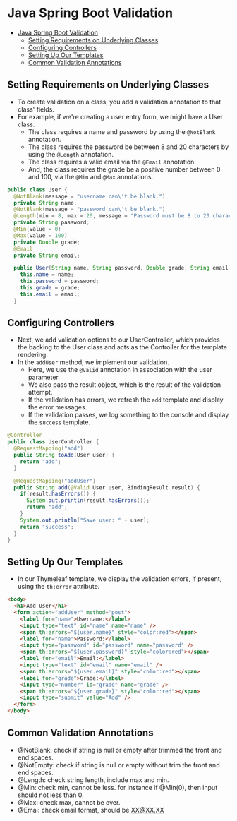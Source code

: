 # Java Spring Boot Validation

- [Java Spring Boot Validation](#java-spring-boot-validation)
  - [Setting Requirements on Underlying Classes](#setting-requirements-on-underlying-classes)
  - [Configuring Controllers](#configuring-controllers)
  - [Setting Up Our Templates](#setting-up-our-templates)
  - [Common Validation Annotations](#common-validation-annotations)

## Setting Requirements on Underlying Classes

- To create validation on a class, you add a validation annotation to that class' fields.
- For example, if we're creating a user entry form, we might have a User class.
  - The class requires a name and password by using the `@NotBlank` annotation.
  - The class requires the password be between 8 and 20 characters by using the `@Length` annotation.
  - The class requires a valid email via the `@Email` annotation.
  - And, the class requires the grade be a positive number between 0 and 100, via the `@Min` and `@Max` annotations.

```java
public class User {
  @NotBlank(message = "username can\'t be blank.")
  private String name;
  @NotBlank(message = "password can\'t be blank.")
  @Length(min = 8, max = 20, message = "Password must be 8 to 20 characters.")
  private String password;
  @Min(value = 0)
  @Max(value = 100)
  private Double grade;
  @Email
  private String email;

  public User(String name, String password, Double grade, String email) {
    this.name = name;
    this.password = password;
    this.grade = grade;
    this.email = email;
  }
```

## Configuring Controllers

- Next, we add validation options to our UserController, which provides the backing to the User class and acts as the Controller for the template rendering.
- In the `addUser` method, we implement our validation.
  - Here, we use the `@Valid` annotation in association with the user parameter.
  - We also pass the result object, which is the result of the validation attempt.
  - If the validation has errors, we refresh the `add` template and display the error messages.
  - If the validation passes, we log something to the console and display the `success` template.

```java
@Controller
public class UserController {
  @RequestMapping("add")
  public String toAdd(User user) {
    return "add";
  }

  @RequestMapping("addUser")
  public String add(@Valid User user, BindingResult result) {
    if(result.hasErrors()) {
      System.out.println(result.hasErrors());
      return "add";
    }
    System.out.println("Save user: " + user);
    return "success";
  }
}
```

## Setting Up Our Templates

- In our Thymeleaf template, we display the validation errors, if present, using the `th:error` attribute.

```html
<body>
  <h1>Add User</h1>
  <form action="addUser" method="post">
    <label for="name">Username:</label>
    <input type="text" id="name" name="name" />
    <span th:errors="${user.name}" style="color:red"></span>
    <label for="name">Password:</label>
    <input type="password" id="password" name="password" />
    <span th:errors="${user.password}" style="color:red"></span>
    <label for="email">Email:</label>
    <input type="text" id="email" name="email" />
    <span th:errors="${user.email}" style="color:red"></span>
    <label for="grade">Grade:</label>
    <input type="number" id="grade" name="grade" />
    <span th:errors="${user.grade}" style="color:red"></span>
    <input type="submit" value="Add" />
  </form>
</body>
```

## Common Validation Annotations

- @NotBlank: check if string is null or empty after trimmed the front and end spaces.
- @NotEmpty: check if string is null or empty without trim the front and end spaces.
- @Length: check string length, include max and min.
- @Min: check min, cannot be less. for instance if @Min(0), then input should not less than 0.
- @Max: check max, cannot be over.
- @Emai: check email format, should be XX@XX.XX
